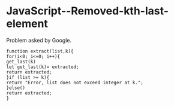 # JavaScript--Removed-kth-last-element
Problem asked by Google.
```
function extract(list,k){
for(i<0; i<=0; i++){
get_last(k)
let get_last(k)= extracted;
return extracted;
}if (list >= k){
return "Error, list does not exceed integer at k.";
}else()
return extracted;
}
```
